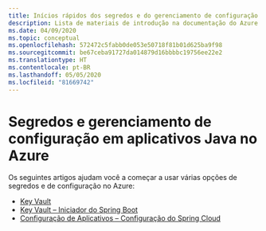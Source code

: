 ```yaml
---
title: Inícios rápidos dos segredos e do gerenciamento de configuração em aplicativos Java no Azure
description: Lista de materiais de introdução na documentação do Azure para os segredos e para o gerenciamento de configuração em aplicativos Java.
ms.date: 04/09/2020
ms.topic: conceptual
ms.openlocfilehash: 572472c5fabb0de053e50718f81b01d625ba9f98
ms.sourcegitcommit: be67ceba91727da014879d16bbbbc19756ee22e2
ms.translationtype: HT
ms.contentlocale: pt-BR
ms.lasthandoff: 05/05/2020
ms.locfileid: "81669742"
---
```

# <a name="secrets-and-configuration-management-for-java-apps-on-azure"></a>Segredos e gerenciamento de configuração em aplicativos Java no Azure

Os seguintes artigos ajudam você a começar a usar várias opções de segredos e de configuração no Azure:

- [Key Vault](/azure/key-vault/quick-create-java)
- [Key Vault – Iniciador do Spring Boot](/azure/developer/java/spring-framework/configure-spring-boot-starter-java-app-with-azure-key-vault)
- [Configuração de Aplicativos – Configuração do Spring Cloud](/azure/azure-app-configuration/quickstart-java-spring-app)
